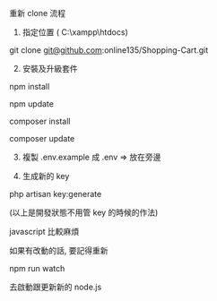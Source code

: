 重新 clone 流程

1. 指定位置 ( C:\xampp\htdocs\)

git clone git@github.com:online135/Shopping-Cart.git

2. 安裝及升級套件

npm install

npm update

composer install

composer update

3. 複製 .env.example 成 .env  => 放在旁邊

4. 生成新的 key

php artisan key:generate


(以上是開發狀態不用管 key 的時候的作法)



javascript 比較麻煩

如果有改動的話, 要記得重新

npm run watch

去啟動跟更新新的 node.js